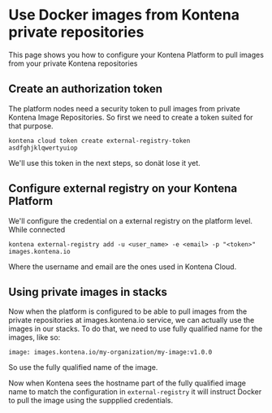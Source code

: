 # Use Docker images from Kontena private repositories

This page shows you how to configure your Kontena Platform to pull images from your private Kontena repositories

## Create an authorization token

The platform nodes need a security token to pull images from private Kontena Image Repositories. So first we need to create a token suited for that purpose.

```
kontena cloud token create external-registry-token
asdfghjklqwertyuiop
```

We'll use this token in the next steps, so donät lose it yet.

## Configure external registry on your Kontena Platform

We'll configure the credential on a external registry on the platform level. While connected

```
kontena external-registry add -u <user_name> -e <email> -p "<token>" images.kontena.io
```

Where the username and email are the ones used in Kontena Cloud.

## Using private images in stacks

Now when the platform is configured to be able to pull images from the private repositories at images.kontena.io service, we can actually use the images in our stacks. To do that, we need to use fully qualified name for the images, like so:
```
image: images.kontena.io/my-organization/my-image:v1.0.0
```

So use the fully qualified name of the image.

Now when Kontena sees the hostname part of the fully qualified image name to match the configuration in `external-registry` it will instruct Docker to pull the image using the suppplied credentials.

